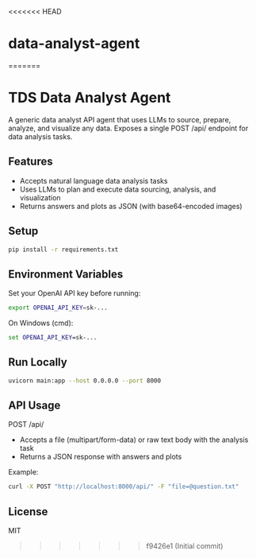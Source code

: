 <<<<<<< HEAD
# data-analyst-agent
=======
# TDS Data Analyst Agent

A generic data analyst API agent that uses LLMs to source, prepare, analyze, and visualize any data. Exposes a single POST /api/ endpoint for data analysis tasks.

## Features
- Accepts natural language data analysis tasks
- Uses LLMs to plan and execute data sourcing, analysis, and visualization
- Returns answers and plots as JSON (with base64-encoded images)

## Setup

```bash
pip install -r requirements.txt
```

## Environment Variables

Set your OpenAI API key before running:

```bash
export OPENAI_API_KEY=sk-...
```

On Windows (cmd):

```cmd
set OPENAI_API_KEY=sk-...
```

## Run Locally

```bash
uvicorn main:app --host 0.0.0.0 --port 8000
```

## API Usage

POST /api/
- Accepts a file (multipart/form-data) or raw text body with the analysis task
- Returns a JSON response with answers and plots

Example:

```bash
curl -X POST "http://localhost:8000/api/" -F "file=@question.txt"
```

## License
MIT 
>>>>>>> f9426e1 (Initial commit)
